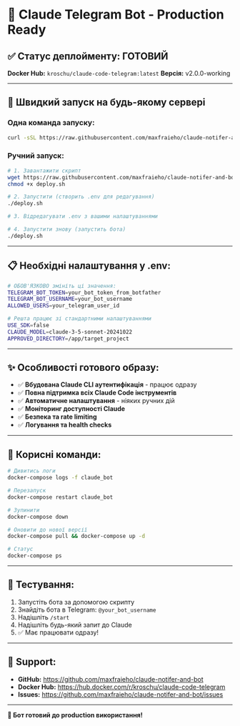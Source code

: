 # 🚀 Claude Telegram Bot - Production Ready

## ✅ Статус деплойменту: ГОТОВИЙ

**Docker Hub:** `kroschu/claude-code-telegram:latest`
**Версія:** v2.0.0-working

---

## 🎯 Швидкий запуск на будь-якому сервері

### Одна команда запуску:

```bash
curl -sSL https://raw.githubusercontent.com/maxfraieho/claude-notifer-and-bot/main/deploy.sh | bash
```

### Ручний запуск:

```bash
# 1. Завантажити скрипт
wget https://raw.githubusercontent.com/maxfraieho/claude-notifer-and-bot/main/deploy.sh
chmod +x deploy.sh

# 2. Запустити (створить .env для редагування)
./deploy.sh

# 3. Відредагувати .env з вашими налаштуваннями

# 4. Запустити знову (запустить бота)
./deploy.sh
```

---

## 📋 Необхідні налаштування у .env:

```bash
# ОБОВ'ЯЗКОВО змініть ці значення:
TELEGRAM_BOT_TOKEN=your_bot_token_from_botfather
TELEGRAM_BOT_USERNAME=your_bot_username  
ALLOWED_USERS=your_telegram_user_id

# Решта працює зі стандартними налаштуваннями
USE_SDK=false
CLAUDE_MODEL=claude-3-5-sonnet-20241022
APPROVED_DIRECTORY=/app/target_project
```

---

## ✨ Особливості готового образу:

- ✅ **Вбудована Claude CLI аутентифікація** - працює одразу
- ✅ **Повна підтримка всіх Claude Code інструментів**
- ✅ **Автоматичне налаштування** - ніяких ручних дій
- ✅ **Моніторинг доступності Claude**
- ✅ **Безпека та rate limiting**
- ✅ **Логування та health checks**

---

## 🔧 Корисні команди:

```bash
# Дивитись логи
docker-compose logs -f claude_bot

# Перезапуск
docker-compose restart claude_bot

# Зупинити
docker-compose down

# Оновити до нової версії
docker-compose pull && docker-compose up -d

# Статус
docker-compose ps
```

---

## 🎯 Тестування:

1. Запустіть бота за допомогою скрипту
2. Знайдіть бота в Telegram: `@your_bot_username`
3. Надішліть `/start`
4. Надішліть будь-який запит до Claude
5. ✅ Має працювати одразу!

---

## 🚨 Support:

- **GitHub:** https://github.com/maxfraieho/claude-notifer-and-bot
- **Docker Hub:** https://hub.docker.com/r/kroschu/claude-code-telegram
- **Issues:** https://github.com/maxfraieho/claude-notifer-and-bot/issues

---

**🎉 Бот готовий до production використання!**